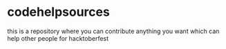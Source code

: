 # codehelpsources

this is a repository where you can contribute anything you want which can help other people for hacktoberfest
